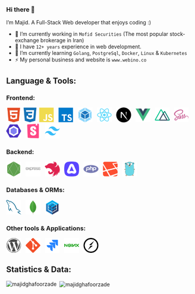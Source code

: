 ### Hi there 👋

I’m Majid.
A Full-Stack Web developer that enjoys coding :)

- 🔭 I’m currently working in `Mofid Securities` (The most popular stock-exchange brokerage in Iran)
- 🧠 I have `12+ years` experience in web development.
- 🌱 I’m currently learning `Golang`, `PostgreSql`, `Docker`, `Linux` & `Kubernetes`
- ⚡ My personal business and website is `www.webino.co`


## Language & Tools:

### Frontend:
<img 
    src="https://raw.githubusercontent.com/devicons/devicon/master/icons/html5/html5-plain.svg"
    width="40"
    height="40"
/>
<img 
    src="https://raw.githubusercontent.com/devicons/devicon/master/icons/css3/css3-plain.svg"
    width="40"
    height="40"
/>
<img 
    src="https://raw.githubusercontent.com/devicons/devicon/master/icons/javascript/javascript-plain.svg"
    width="40"
    height="40"
    style="margin-right: 8px"
/>
<img 
    src="https://raw.githubusercontent.com/devicons/devicon/master/icons/typescript/typescript-plain.svg"
    width="40"
    height="40"
    style="margin-right: 8px"
/>
<img 
    src="https://raw.githubusercontent.com/devicons/devicon/master/icons/webpack/webpack-original.svg"
    width="40"
    height="40"
    style="margin-right: 8px"
/>
<img 
    src="https://raw.githubusercontent.com/devicons/devicon/master/icons/react/react-original.svg"
    width="40"
    height="40"
    style="margin-right: 8px"
/>
<img 
    src="https://raw.githubusercontent.com/devicons/devicon/master/icons/nextjs/nextjs-original.svg"
    width="40"
    height="40"
    style="margin-right: 8px"
/>
<img 
    src="https://raw.githubusercontent.com/devicons/devicon/master/icons/vuejs/vuejs-original.svg"
    width="40"
    height="40"
    style="margin-right: 8px"
/>
<img 
    src="https://raw.githubusercontent.com/devicons/devicon/master/icons/nuxtjs/nuxtjs-original.svg"
    width="40"
    height="40"
    style="margin-right: 8px"
/>
<img 
    src="https://raw.githubusercontent.com/devicons/devicon/master/icons/sass/sass-original.svg"
    width="40"
    height="40"
    style="margin-right: 8px"
/>
<img 
    src="https://raw.githubusercontent.com/devicons/devicon/master/icons/eslint/eslint-original.svg"
    width="40"
    height="40"
    style="margin-right: 8px"
/>
<img 
    src="https://raw.githubusercontent.com/devicons/devicon/master/icons/storybook/storybook-original.svg"
    width="40"
    height="40"
    style="margin-right: 8px"
/>
<img 
    src="https://raw.githubusercontent.com/devicons/devicon/master/icons/tailwindcss/tailwindcss-original.svg"
    width="40"
    height="40"
    style="margin-right: 8px"
/>

### Backend:
<img 
    src="https://raw.githubusercontent.com/devicons/devicon/master/icons/nodejs/nodejs-plain.svg"
    width="40"
    height="40"
    style="margin-right: 8px"
/>
<img 
    src="https://raw.githubusercontent.com/devicons/devicon/master/icons/express/express-original-wordmark.svg"
    width="40"
    height="40"
    style="margin-right: 8px"
/>
<img 
    src="https://raw.githubusercontent.com/devicons/devicon/master/icons/nestjs/nestjs-plain.svg"
    width="40"
    height="40"
    style="margin-right: 8px"
/>
<img 
    src="https://raw.githubusercontent.com/devicons/devicon/master/icons/adonisjs/adonisjs-original.svg"
    width="40"
    height="40"
    style="margin-right: 8px"
/>
<img 
    src="https://raw.githubusercontent.com/devicons/devicon/master/icons/php/php-plain.svg"
    width="40"
    height="40"
    style="margin-right: 8px"
/>
<img 
    src="https://raw.githubusercontent.com/devicons/devicon/master/icons/laravel/laravel-plain.svg"
    width="40"
    height="40"
    style="margin-right: 8px"
/>
<img 
    src="https://raw.githubusercontent.com/devicons/devicon/master/icons/go/go-original.svg"
    width="40"
    height="40"
    style="margin-right: 8px"
/>

### Databases & ORMs:
<img 
    src="https://raw.githubusercontent.com/devicons/devicon/master/icons/mysql/mysql-original.svg"
    width="40"
    height="40"
    style="margin-right: 8px"
/>
<img 
    src="https://raw.githubusercontent.com/devicons/devicon/master/icons/mongodb/mongodb-original.svg"
    width="40"
    height="40"
    style="margin-right: 8px"
/>
<img 
    src="https://raw.githubusercontent.com/devicons/devicon/master/icons/sequelize/sequelize-original.svg"
    width="40"
    height="40"
    style="margin-right: 8px"
/>

### Other tools & Applications:
<img 
    src="https://raw.githubusercontent.com/devicons/devicon/master/icons/wordpress/wordpress-plain.svg"
    width="40"
    height="40"
    style="margin-right: 8px"
/>
<img 
    src="https://raw.githubusercontent.com/devicons/devicon/master/icons/git/git-plain.svg"
    width="40"
    height="40"
    style="margin-right: 8px"
/>
<img 
    src="https://raw.githubusercontent.com/devicons/devicon/master/icons/jira/jira-plain.svg"
    width="40"
    height="40"
    style="margin-right: 8px"
/>
<img 
    src="https://raw.githubusercontent.com/devicons/devicon/master/icons/nginx/nginx-original.svg"
    width="40"
    height="40"
    style="margin-right: 8px"
/>
<img 
    src="https://raw.githubusercontent.com/devicons/devicon/master/icons/socketio/socketio-original.svg"
    width="40"
    height="40"
    style="margin-right: 8px"
/>

## Statistics & Data:
<img 
    align="left"
    style="margin-right: 8px"
    src="https://github-readme-stats.vercel.app/api/top-langs?username=majidghafoorzade&show_icons=true&locale=en&layout=compact"
    alt="majidghafoorzade"
/>



<img
    align="center"
    src="https://github-readme-stats.vercel.app/api?username=majidghafoorzade&show_icons=true&locale=en"
    alt="majidghafoorzade"
/>
